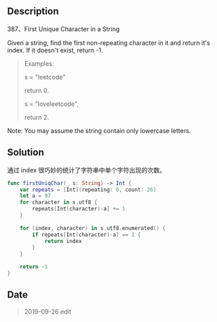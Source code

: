 ## Description

387、First Unique Character in a String

Given a string, find the first non-repeating character in it and return it's index. If it doesn't exist, return -1.

> Examples:
> 
> s = "leetcode"
> 
> return 0.
>
> s = "loveleetcode",
> 
> return 2.

Note: You may assume the string contain only lowercase letters.

## Solution

通过 index 很巧妙的统计了字符串中单个字符出现的次数。

```swift
func firstUniqChar(_ s: String) -> Int {
    var repeats = [Int](repeating: 0, count: 26)
    let a = 97
    for character in s.utf8 {
        repeats[Int(character)-a] += 1
    }
    
    for (index, character) in s.utf8.enumerated() {
        if repeats[Int(character)-a] == 1 {
            return index
        }
    }
    
    return -1
}
```

## Date

>  2019-09-26 edit